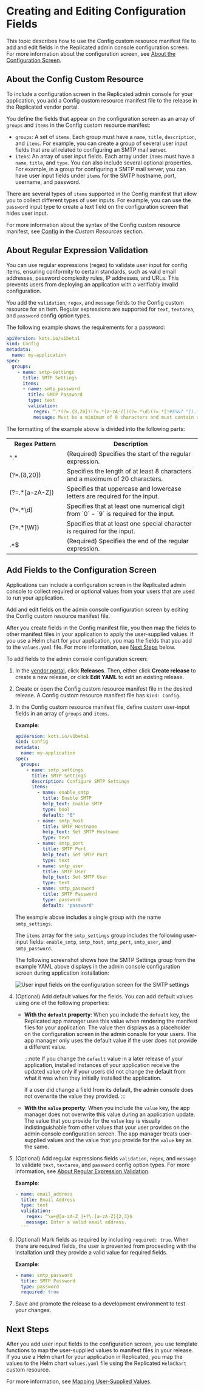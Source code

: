 # Creating and Editing Configuration Fields

This topic describes how to use the Config custom resource manifest file to add and edit fields in the Replicated admin console configuration screen. For more information about the configuration screen, see [About the Configuration Screen](config-screen-about).

## About the Config Custom Resource

To include a configuration screen in the Replicated admin console for your application, you add a Config custom resource manifest file to the release in the Replicated vendor portal.

You define the fields that appear on the configuration screen as an array of `groups` and `items` in the Config custom resource manifest:
   * `groups`: A set of `items`. Each group must have a `name`, `title`, `description`, and `items`. For example, you can create a group of several user input fields that are all related to configuring an SMTP mail server.
   * `items`: An array of user input fields. Each array under `items` must have a `name`, `title`, and `type`. You can also include several optional properties. For example, in a group for configuring a SMTP mail server, you can have user input fields under `items` for the SMTP hostname, port, username, and password.

   There are several types of `items` supported in the Config manifest that allow you to collect different types of user inputs. For example, you can use the `password` input type to create a text field on the configuration screen that hides user input.

For more information about the syntax of the Config custom resource manifest, see [Config](../reference/custom-resource-config) in the _Custom Resources_ section.

## About Regular Expression Validation

You can use regular expressions (regex) to validate user input for config items, ensuring conformity to certain standards, such as valid email addresses, password complexity rules, IP addresses, and URLs. This prevents users from deploying an application with a verifiably invalid configuration.

You add the `validation`, `regex`, and `message` fields to the Config custom resource for an item. Regular expressions are supported for `text`, `textarea`, and `password` config option types.

The following example shows the requirements for a password:

```yaml
apiVersion: kots.io/v1beta1
kind: Config
metadata:
  name: my-application
spec:
  groups:
    - name: smtp-settings
      title: SMTP Settings
      items:
      - name: smtp_password
        title: SMTP Password
        type: text
        validation:
          regex: ​^.*(?=.{8,20})(?=.*[a-zA-Z])(?=.*\d)(?=.*[!#$%&? "]).*$
          message: Must be a minimum of 8 characters and must contain a combination of uppercase, lowercase, numbers, and special characters.
```

The formatting of the example above is divided into the following parts: 

<table>
    <tr>
      <th width="30%">Regex Pattern</th>
      <th width="70%">Description</th>
    </tr>
    <tr>
      <td>^.*</td>
      <td>(Required) Specifies the start of the regular expression.</td>
    </tr>
    <tr>
      <td>(?=.{8,20})</td>
      <td>Specifies the length of at least 8 characters and a maximum of 20 characters.</td>
    </tr>
    <tr>
      <td>(?=.*[a-zA-Z])</td>
      <td>Specifies that uppercase and lowercase letters are required for the input.</td>
    </tr>
    <tr>
      <td>(?=.*\d)</td>
      <td>Specifies that at least one numerical digit from `0` - `9` is required for the input.</td>
    </tr>
    <tr>
      <td>(?=.*[\W])</td>
      <td>Specifies that at least one special character is required for the input.</td>
    </tr>
    <tr>
      <td>.*$</td>
      <td>(Required) Specifies the end of the regular expression.</td>
    </tr>
  </table>

## Add Fields to the Configuration Screen

Applications can include a configuration screen in the Replicated admin console to collect required or optional values from your users that are used to run your application.

Add and edit fields on the admin console configuration screen by editing the Config custom resource manifest file.

After you create fields in the Config manifest file, you then map the fields to other manifest files in your application to apply the user-supplied values. If you use a Helm chart for your application, you map the fields that you add to the `values.yaml` file. For more information, see [Next Steps](#next-steps) below.

To add fields to the admin console configuration screen:

1. In the [vendor portal](https://vendor.replicated.com/apps), click **Releases**. Then, either click **Create release** to create a new release, or click **Edit YAML** to edit an existing release.
1. Create or open the Config custom resource manifest file in the desired release. A Config custom resource manifest file has `kind: Config`.
1. In the Config custom resource manifest file, define custom user-input fields in an array of `groups` and `items`.

   **Example**:

   ```yaml
   apiVersion: kots.io/v1beta1
   kind: Config
   metadata:
     name: my-application
   spec:
     groups:
       - name: smtp_settings
         title: SMTP Settings
         description: Configure SMTP Settings
         items:
           - name: enable_smtp
             title: Enable SMTP
             help_text: Enable SMTP
             type: bool
             default: "0"
           - name: smtp_host
             title: SMTP Hostname
             help_text: Set SMTP Hostname
             type: text
           - name: smtp_port
             title: SMTP Port
             help_text: Set SMTP Port
             type: text
           - name: smtp_user
             title: SMTP User
             help_text: Set SMTP User
             type: text
           - name: smtp_password
             title: SMTP Password
             type: password
             default: 'password'
   ```

   The example above includes a single group with the name `smtp_settings`.

   The `items` array for the `smtp_settings` group includes the following user-input fields: `enable_smtp`, `smtp_host`, `smtp_port`, `smtp_user`, and `smtp_password`.

   The following screenshot shows how the SMTP Settings group from the example YAML above displays in the admin console configuration screen during application installation:

   ![User input fields on the configuration screen for the SMTP settings](../../static/images/config-screen-smtp-example-large.png)

1. (Optional) Add default values for the fields. You can add default values using one of the following properties:
   * **With the `default` property**: When you include the `default` key, the Replicated app manager uses this value when rendering the manifest files for your application. The value then displays as a placeholder on the configuration screen in the admin console for your users. The app manager only uses the default value if the user does not provide a different value.

     :::note
     If you change the `default` value in a later release of your application, installed instances of your application receive the updated value only if your users did not change the default from what it was when they initially installed the application.

     If a user did change a field from its default, the admin console does not overwrite the value they provided.
     :::

   * **With the `value` property**: When you include the `value` key, the app manager does not overwrite this value during an application update. The value that you provide for the `value` key is visually indistinguishable from other values that your user provides on the admin console configuration screen. The app manager treats user-supplied values and the value that you provide for the `value` key as the same.

1. (Optional) Add regular expressions fields `validation`, `regex`, and `message` to validate  `text`, `textarea`, and `password` config option types. For more information, see [About Regular Expression Validation](#about-regular=expression-validation).

    **Example**:

      ```yaml
      - name: email_address
        title: Email Address
        type: text
        validation:
          regex: ^\w+@[a-zA-Z_]+?\.[a-zA-Z]{2,3}$
          message: Enter a valid email address.
        ```  
1. (Optional) Mark fields as required by including `required: true`. When there are required fields, the user is prevented from proceeding with the installation until they provide a valid value for required fields.

   **Example**:

   ```yaml
   - name: smtp_password
     title: SMTP Password
     type: password
     required: true
    ```      

1. Save and promote the release to a development environment to test your changes.

## Next Steps

After you add user input fields to the configuration screen, you use template functions to map the user-supplied values to manifest files in your release. If you use a Helm chart for your application in Replicated, you map the values to the Helm chart `values.yaml` file using the Replicated `HelmChart` custom resource.

For more information, see [Mapping User-Supplied Values](config-screen-map-inputs).
